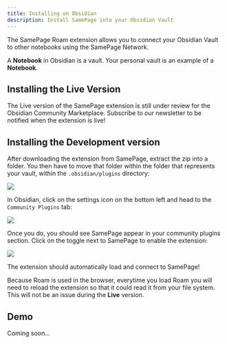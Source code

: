 ```yaml
---
title: Installing on Obsidian
description: Install SamePage into your Obsidian Vault
---
```


The SamePage Roam extension allows you to connect your Obsidian Vault to other notebooks using the SamePage Network. 

A **Notebook** in Obsidian is a vault. Your personal vault is an example of a **Notebook**.

## Installing the Live Version

The Live version of the SamePage extension is still under review for the Obsidian Community Marketplace. Subscribe to our newsletter to be notified when the extension is live!

## Installing the Development version

After downloading the extension from SamePage, extract the zip into a folder. You then have to move that folder within the folder that represents your vault, within the `.obsidian/plugins` directory:

![](/images/install/obsidian-2.png)

In Obsidian, click on the settings icon on the bottom left and head to the `Community Plugins` tab:

![](/images/install/obsidian-3.png)

Once you do, you should see SamePage appear in your community plugins section. Click on the toggle next to SamePage to enable the extension:

![](/images/install/obsidian-4.png)

The extension should automatically load and connect to SamePage!

Because Roam is used in the browser, everytime you load Roam you will need to reload the extension so that it could read it from your file system. This will not be an issue during the **Live** version.

## Demo

Coming soon...
